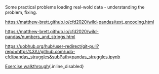 Some practical problems loading real-wold data - understanding the
problem, fixing.

<https://matthew-brett.github.io/cfd2020/wild-pandas/text_encoding.html>

<https://matthew-brett.github.io/cfd2020/wild-pandas/numbers_and_strings.html>

<https://uobhub.org/hub/user-redirect/git-pull?repo=https%3A//github.com/uob-cfd/pandas_struggles&subPath=pandas_struggles.ipynb>

[Exercise
walkthrough](https://bham.cloud.panopto.eu/Panopto/Pages/Viewer.aspx?id=14400ac7-e375-4454-9a82-acf00107b605){.inline_disabled}

 

 
